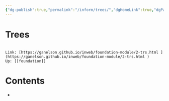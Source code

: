 ```yaml
---
{"dg-publish":true,"permalink":"/inform/trees/","dgHomeLink":true,"dgPassFrontmatter":false}
---
```


# Trees
```ad-info

Link: [https://ganelson.github.io/inweb/foundation-module/2-trs.html ](https://ganelson.github.io/inweb/foundation-module/2-trs.html )
Up: [[foundation]]
```

# Contents
- 